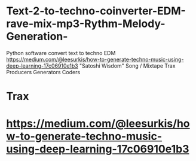 # Text-2-to-techno-coinverter-EDM-rave-mix-mp3-Rythm-Melody-Generation-
Python software convert text to techno EDM  https://medium.com/@leesurkis/how-to-generate-techno-music-using-deep-learning-17c06910e1b3
"Satoshi Wisdom" Song / Mixtape Trax Producers Generators Coders
# Trax
# https://medium.com/@leesurkis/how-to-generate-techno-music-using-deep-learning-17c06910e1b3
